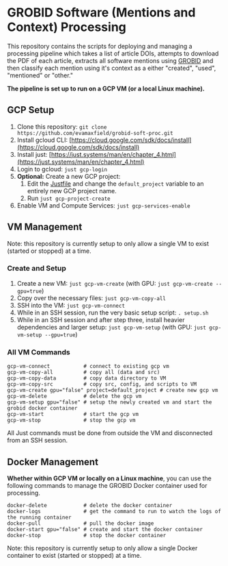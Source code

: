 # GROBID Software (Mentions and Context) Processing

This repository contains the scripts for deploying and managing a
processing pipeline which takes a list of article DOIs,
attempts to download the PDF of each article, extracts all software mentions
using [GROBID](https://github.com/softcite/software-mentions) and then
classify each mention using it's context as a either "created", "used", "mentioned"
or "other."

**The pipeline is set up to run on a GCP VM (or a local Linux machine).**

## GCP Setup

1. Clone this repository: `git clone https://github.com/evamaxfield/grobid-soft-proc.git`
2. Install gcloud CLI: [https://cloud.google.com/sdk/docs/install](https://cloud.google.com/sdk/docs/install)
3. Install just: [https://just.systems/man/en/chapter_4.html](https://just.systems/man/en/chapter_4.html)
4. Login to gcloud: `just gcp-login`
5. **Optional:** Create a new GCP project:
    1. Edit the [Justfile](Justfile) and change the `default_project` variable to an entirely new GCP project name.
    2. Run `just gcp-project-create`
6. Enable VM and Compute Services: `just gcp-services-enable`

## VM Management

Note: this repository is currently setup to only allow a single VM to exist (started or stopped) at a time.

### Create and Setup

1. Create a new VM: `just gcp-vm-create` (with GPU: `just gcp-vm-create --gpu=true`)
2. Copy over the necessary files: `just gcp-vm-copy-all`
2. SSH into the VM: `just gcp-vm-connect`
3. While in an SSH session, run the very basic setup script: `. setup.sh`
4. While in an SSH session and after step three, install heavier dependencies and larger setup: `just gcp-vm-setup` (with GPU: `just gcp-vm-setup --gpu=true`)

### All VM Commands

```
gcp-vm-connect           # connect to existing gcp vm
gcp-vm-copy-all          # copy all (data and src)
gcp-vm-copy-data         # copy data directory to VM
gcp-vm-copy-src          # copy src, config, and scripts to VM
gcp-vm-create gpu="false" project=default_project # create new gcp vm
gcp-vm-delete            # delete the gcp vm
gcp-vm-setup gpu="false" # setup the newly created vm and start the grobid docker container
gcp-vm-start             # start the gcp vm
gcp-vm-stop              # stop the gcp vm
```

All Just commands must be done from outside the VM and disconnected from an SSH session.

## Docker Management

**Whether within GCP VM or locally on a Linux machine**, you can use the following commands to
manage the GROBID Docker container used for processing.

```
docker-delete            # delete the docker container
docker-logs              # get the command to run to watch the logs of the running container
docker-pull              # pull the docker image
docker-start gpu="false" # create and start the docker container
docker-stop              # stop the docker container
```

Note: this repository is currently setup to only allow a single Docker container to exist (started or stopped) at a time.